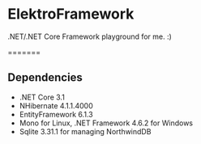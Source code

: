 # ElektroFramework

.NET/.NET Core Framework playground for me. :)

=======

## Dependencies

* .NET Core 3.1
* NHibernate 4.1.1.4000
* EntityFramework 6.1.3
* Mono for Linux, .NET Framework 4.6.2 for Windows
* Sqlite 3.31.1 for managing NorthwindDB

